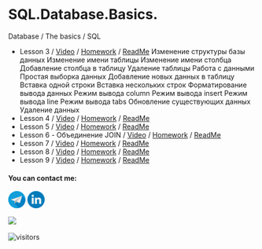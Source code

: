 # SQL.Database.Basics.
Database / The basics / SQL

+ Lesson 3 / [Video]() / [Homework](https://github.com/Mybono/SQL.Database.Basics./blob/main/lesson3.md) / [ReadMe]()
Изменение структуры базы данных
Изменение имени таблицы
Изменение имени столбца
Добавление столбца в таблицу
Удаление таблицы
Работа с данными
Простая выборка данных
Добавление новых данных в таблицу
Вставка одной строки
Вставка нескольких строк
Форматирование вывода данных
Режим вывода column
Режим вывода insert
Режим вывода line
Режим вывода tabs
Обновление существующих данных
Удаление данных
+ Lesson 4 / [Video]() / [Homework](https://github.com/Mybono/SQL.Database.Basics./blob/main/lesson4.md) / [ReadMe]()
+ Lesson 5 / [Video]() / [Homework](https://github.com/Mybono/SQL.Database.Basics./blob/main/lesson5.md) / [ReadMe]()
+ Lesson 6 - Объединение JOIN / [Video](https://youtu.be/fsEur5eIGN4) / [Homework](https://github.com/Mybono/SQL.Database.Basics./blob/main/lesson6.md) / [ReadMe](https://docs.google.com/document/d/1R5iV11UctEf_cthAd4lJPcDtelGjVlCTbtbyf6r0nQk/edit#heading=h.gjdgxs)
+ Lesson 7 / [Video]() / [Homework]() / [ReadMe]()
+ Lesson 8 / [Video]() / [Homework]() / [ReadMe]()
+ Lesson 9 / [Video]() / [Homework]() / [ReadMe]()



#### You can contact me:
[![telegram][logotelegram]][telegram]
[![linkedin][logolinkedin]][linkedin]

![]( "wp")

![visitors](https://visitor-badge.glitch.me/badge?page_id=https://github.com/Mybono/SQL.Database.Basics)


[telegram]: https://t.me/def4get
[logotelegram]: https://github.com/Mybono/Mybono/blob/main/assets/telegran%2035%20px.png
[linkedin]: http://linkedin.com/def-say-hello
[logolinkedin]: https://github.com/Mybono/Mybono/blob/main/assets/linedin%2035px.png
[linkedin]: https://github.com/Mybono/Mybono/blob/main/assets/linkedin.png
